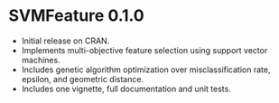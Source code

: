 # SVMFeature 0.1.0

* Initial release on CRAN.
* Implements multi-objective feature selection using support vector machines.
* Includes genetic algorithm optimization over misclassification rate, epsilon, and geometric distance.
* Includes one vignette, full documentation and unit tests.
